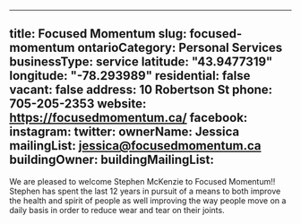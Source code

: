 
---
title: Focused Momentum 
slug: focused-momentum
ontarioCategory: Personal Services
businessType: service
latitude: "43.9477319"
longitude: "-78.293989"
residential: false
vacant: false
address: 10 Robertson St
phone: 705-205-2353
website: https://focusedmomentum.ca/
facebook: 
instagram: 
twitter: 
ownerName: Jessica
mailingList: jessica@focusedmomentum.ca 
buildingOwner: 
buildingMailingList: 
---
We are pleased to welcome Stephen McKenzie to Focused Momentum!! Stephen has spent the last 12 years in pursuit of a means to both improve the health and spirit of people as well improving the way people move on a daily basis in order to reduce wear and tear on their joints.

